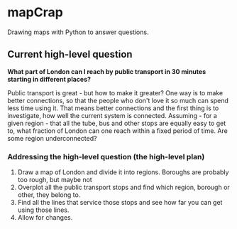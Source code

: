 # mapCrap
Drawing maps with Python to answer questions.

## Current high-level question

**What part of London can I reach by public transport in 30 minutes starting in different places?**

Public transport is great - but how to make it greater? One way is to make better connections, so that the people who don't love it so much can spend less time using it. That means better connections and the first thing is to investigate, how well the current system is connected. Assuming - for a given region - that all the tube, bus and other stops are equally easy to get to, what fraction of London can one reach within a fixed period of time. Are some region underconnected?

### Addressing the high-level question (the high-level plan)

1. Draw a map of London and divide it into regions. Boroughs are probably too rough, but maybe not
2. Overplot all the public transport stops and find which region, borough or other, they belong to.
3. Find all the lines that service those stops and see how far you can get using those lines.
4. Allow for changes.

